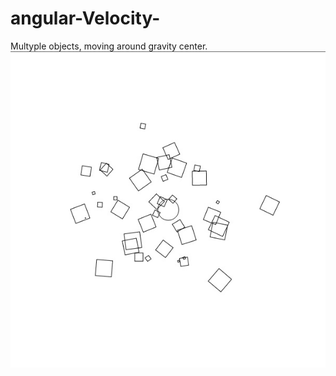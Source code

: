 # angular-Velocity-
Multyple objects, moving around gravity center. 
<img src="https://github.com/tidsbitsbox/angular-Velocity-/blob/main/angular.jpg">
